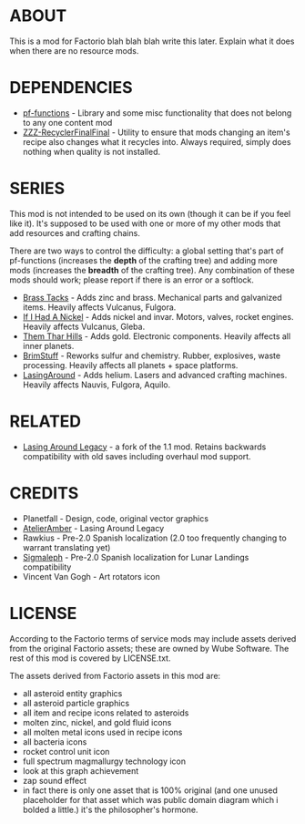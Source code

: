 # ABOUT

This is a mod for Factorio blah blah blah write this later. Explain what it does when there are no resource mods.

# DEPENDENCIES

- [pf-functions](https://github.com/ManaFriendsmith/pf-functions) - Library and some misc functionality that does not belong to any one content mod
- [ZZZ-RecyclerFinalFinal](https://github.com/ManaFriendsmith/ZZZ-RecyclerFinalFinal) - Utility to ensure that mods changing an item's recipe also changes what it recycles into. Always required, simply does nothing when quality is not installed.

# SERIES

This mod is not intended to be used on its own (though it can be if you feel like it). It's supposed to be used with one or more of my other mods that add resources and crafting chains.

There are two ways to control the difficulty: a global setting that's part of pf-functions (increases the **depth** of the crafting tree) and adding more mods (increases the **breadth** of the crafting tree). Any combination of these mods should work; please report if there is an error or a softlock.

- [Brass Tacks](https://github.com/ManaFriendsmith/BrassTacks) - Adds zinc and brass. Mechanical parts and galvanized items. Heavily affects Vulcanus, Fulgora.
- [If I Had A Nickel](https://github.com/ManaFriendsmith/IfNickel) - Adds nickel and invar. Motors, valves, rocket engines. Heavily affects Vulcanus, Gleba.
- [Them Thar Hills](https://github.com/ManaFriendsmith/ThemTharHills) - Adds gold. Electronic components. Heavily affects all inner planets.
- [BrimStuff](https://github.com/ManaFriendsmith/BrimStuff) - Reworks sulfur and chemistry. Rubber, explosives, waste processing. Heavily affects all planets + space platforms.
- [LasingAround](https://github.com/ManaFriendsmith/LasingAround) - Adds helium. Lasers and advanced crafting machines. Heavily affects Nauvis, Fulgora, Aquilo.

# RELATED

- [Lasing Around Legacy](https://github.com/AtelierAmber/LasingAround) - a fork of the 1.1 mod. Retains backwards compatibility with old saves including overhaul mod support.

# CREDITS

- Planetfall - Design, code, original vector graphics
- [AtelierAmber](https://github.com/AtelierAmber) - Lasing Around Legacy
- Rawkius - Pre-2.0 Spanish localization (2.0 too frequently changing to warrant translating yet)
- [Sigmaleph](https://sigmaleph.tumblr.com/) - Pre-2.0 Spanish localization for Lunar Landings compatibility
- Vincent Van Gogh - Art rotators icon

# LICENSE

According to the Factorio terms of service mods may include assets derived from the original Factorio assets; these are owned by Wube Software. The rest of this mod is covered by LICENSE.txt.

The assets derived from Factorio assets in this mod are:
- all asteroid entity graphics
- all asteroid particle graphics
- all item and recipe icons related to asteroids
- molten zinc, nickel, and gold fluid icons
- all molten metal icons used in recipe icons
- all bacteria icons
- rocket control unit icon
- full spectrum magmallurgy technology icon
- look at this graph achievement
- zap sound effect
- in fact there is only one asset that is 100% original (and one unused placeholder for that asset which was public domain diagram which i bolded a little.) it's the philosopher's hormone.